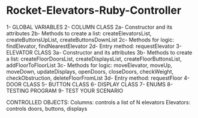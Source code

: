 # Rocket-Elevators-Ruby-Controller
1- GLOBAL VARIABLES
2- COLUMN CLASS
    2a- Constructor and its attributes
    2b- Methods to create a list: createElevatorsList, createButtonsUpList, createButtonsDownList
    2c- Methods for logic: findElevator, findNearestElevator
    2d- Entry method: requestElevator
3- ELEVATOR CLASS
    3a- Constructor and its attributes
    3b- Methods to create a list: createFloorDoorsList, createDisplaysList, createFloorButtonsList, addFloorToFloorList
    3c- Methods for logic: moveElevator, moveUp, moveDown, updateDisplays, openDoors, closeDoors, checkWeight, checkObstruction, deleteFloorFromList
    3d- Entry method: requestFloor
4- DOOR CLASS
5- BUTTON CLASS
6- DISPLAY CLASS
7- ENUMS
8- TESTING PROGRAM
9- TEST YOUR SCENARIO

CONTROLLED OBJECTS:
Columns: controls a list of N elevators
Elevators: controls doors, buttons, displays